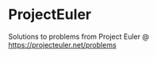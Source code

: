 ProjectEuler
============

Solutions to problems from Project Euler @ https://projecteuler.net/problems
